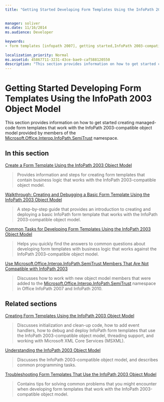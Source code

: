 ```yaml
---
title: "Getting Started Developing Form Templates Using the InfoPath 2003 Object Model"
 
 
manager: soliver
ms.date: 11/16/2014
ms.audience: Developer
 
keywords:
- form templates [infopath 2007], getting started,InfoPath 2003-compatible form templates, getting started
 
localization_priority: Normal
ms.assetid: 45867711-3231-43ce-bae9-caf588120550
description: "This section provides information on how to get started creating managed-code form templates that work with the InfoPath 2003-compatible object model provided by members of the Microsoft.Office.Interop.InfoPath.SemiTrust namespace."
---
```


# Getting Started Developing Form Templates Using the InfoPath 2003 Object Model

This section provides information on how to get started creating managed-code form templates that work with the InfoPath 2003-compatible object model provided by members of the [Microsoft.Office.Interop.InfoPath.SemiTrust](https://msdn.microsoft.com/library/Microsoft.Office.Interop.InfoPath.SemiTrust.aspx) namespace. 
  
## In this section

[Create a Form Template Using the InfoPath 2003 Object Model](how-to-create-a-form-template-using-the-infopath-2003-object-model.md)
  
> Provides information and steps for creating form templates that contain business logic that works with the InfoPath 2003-compatible object model.
    
[Walkthrough: Creating and Debugging a Basic Form Template Using the InfoPath 2003 Object Model](walkthrough-creating-and-debugging-a-basic-form-template-using-the-infopath-2003.md)
  
> A step-by-step guide that provides an introduction to creating and deploying a basic InfoPath form template that works with the InfoPath 2003-compatible object model.
    
[Common Tasks for Developing Form Templates Using the InfoPath 2003 Object Model](common-tasks-for-developing-form-templates-using-the-infopath-2003-object-model.md)
  
> Helps you quickly find the answers to common questions about developing form templates with business logic that works against the InfoPath 2003-compatible object model.
    
[Use Microsoft.Office.Interop.InfoPath.SemiTrust Members That Are Not Compatible with InfoPath 2003](how-to-use-microsoft-office-interop-infopath-semitrust-members.md)
  
> Discusses how to work with new object model members that were added to the [Microsoft.Office.Interop.InfoPath.SemiTrust](https://msdn.microsoft.com/library/Microsoft.Office.Interop.InfoPath.SemiTrust.aspx) namespace in Office InfoPath 2007 and InfoPath 2010. 
    
## Related sections

[Creating Form Templates Using the InfoPath 2003 Object Model](creating-form-templates-using-the-infopath-2003-object-model.md)
  
> Discusses initialization and clean-up code, how to add event handlers, how to debug and deploy InfoPath form templates that use the InfoPath 2003-compatible object model, threading support, and working with Microsoft XML Core Services (MSXML).
    
[Understanding the InfoPath 2003 Object Model](understanding-the-infopath-2003-object-model.md)
  
> Discusses the InfoPath 2003-compatible object model, and describes common programming tasks.
    
[Troubleshooting Form Templates That Use the InfoPath 2003 Object Model](troubleshooting-form-templates-that-use-the-infopath-2003-object-model.md)
  
> Contains tips for solving common problems that you might encounter when developing form templates that work with the InfoPath 2003-compatible object model.
    

